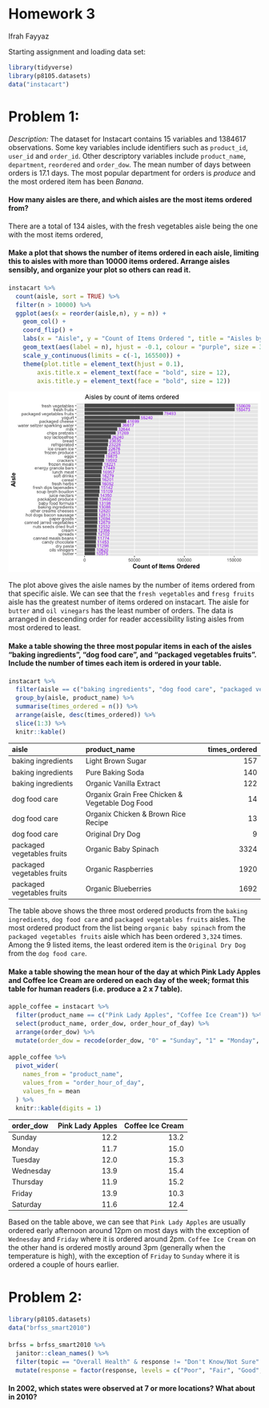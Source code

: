 Homework 3
================
Ifrah Fayyaz

Starting assignment and loading data set:

``` r
library(tidyverse)
library(p8105.datasets)
data("instacart")
```

# Problem 1:

*Description:* The dataset for Instacart contains 15 variables and
1384617 observations. Some key variables include identifiers such as
`product_id`, `user_id` and `order_id`. Other descriptory variables
include `product_name`, `department`, `reordered` and `order_dow`. The
mean number of days between orders is 17.1 days. The most popular
department for orders is *produce* and the most ordered item has been
*Banana*.

#### How many aisles are there, and which aisles are the most items ordered from?

There are a total of 134 aisles, with the fresh vegetables aisle being
the one with the most items ordered,

#### Make a plot that shows the number of items ordered in each aisle, limiting this to aisles with more than 10000 items ordered. Arrange aisles sensibly, and organize your plot so others can read it.

``` r
instacart %>%
  count(aisle, sort = TRUE) %>%
  filter(n > 10000) %>%
  ggplot(aes(x = reorder(aisle,n), y = n)) + 
    geom_col() +
    coord_flip() +
    labs(x = "Aisle", y = "Count of Items Ordered ", title = "Aisles by count of items ordered") +
    geom_text(aes(label = n), hjust = -0.1, colour = "purple", size = 3) +
    scale_y_continuous(limits = c(-1, 165500)) +
    theme(plot.title = element_text(hjust = 0.1), 
        axis.title.x = element_text(face = "bold", size = 12),
        axis.title.y = element_text(face = "bold", size = 12))
```

![](p8105_hw3_if2282_files/figure-gfm/unnamed-chunk-2-1.png)<!-- -->

The plot above gives the aisle names by the number of items ordered from
that specific aisle. We can see that the `fresh vegetables` and
`fresg fruits` aisle has the greatest number of items ordered on
instacart. The aisle for `butter` and `oil vinegars` has the least
number of orders. The data is arranged in descending order for reader
accessibility listing aisles from most ordered to least.

#### Make a table showing the three most popular items in each of the aisles “baking ingredients”, “dog food care”, and “packaged vegetables fruits”. Include the number of times each item is ordered in your table.

``` r
instacart %>%
  filter(aisle == c("baking ingredients", "dog food care", "packaged vegetables fruits")) %>%
  group_by(aisle, product_name) %>%
  summarise(times_ordered = n()) %>%
  arrange(aisle, desc(times_ordered)) %>%
  slice(1:3) %>%
  knitr::kable()
```

| aisle                      | product\_name                                   | times\_ordered |
|:---------------------------|:------------------------------------------------|---------------:|
| baking ingredients         | Light Brown Sugar                               |            157 |
| baking ingredients         | Pure Baking Soda                                |            140 |
| baking ingredients         | Organic Vanilla Extract                         |            122 |
| dog food care              | Organix Grain Free Chicken & Vegetable Dog Food |             14 |
| dog food care              | Organix Chicken & Brown Rice Recipe             |             13 |
| dog food care              | Original Dry Dog                                |              9 |
| packaged vegetables fruits | Organic Baby Spinach                            |           3324 |
| packaged vegetables fruits | Organic Raspberries                             |           1920 |
| packaged vegetables fruits | Organic Blueberries                             |           1692 |

The table above shows the three most ordered products from the
`baking ingredients`, `dog food care` and `packaged vegetables fruits`
aisles. The most ordered product from the list being
`organic baby spinach` from the `packaged vegetables fruits` aisle which
has been ordered `3,324` times. Among the 9 listed items, the least
ordered item is the `Original Dry Dog` from the `dog food care`.

#### Make a table showing the mean hour of the day at which Pink Lady Apples and Coffee Ice Cream are ordered on each day of the week; format this table for human readers (i.e. produce a 2 x 7 table).

``` r
apple_coffee = instacart %>%
  filter(product_name == c("Pink Lady Apples", "Coffee Ice Cream")) %>%
  select(product_name, order_dow, order_hour_of_day) %>%
  arrange(order_dow) %>%
  mutate(order_dow = recode(order_dow, "0" = "Sunday", "1" = "Monday", "2" = "Tuesday", "3" = "Wednesday", "4" = "Thursday", "5" = "Friday", "6" = "Saturday"))

apple_coffee %>%
  pivot_wider(
    names_from = "product_name",
    values_from = "order_hour_of_day",
    values_fn = mean
  ) %>%
  knitr::kable(digits = 1)
```

| order\_dow | Pink Lady Apples | Coffee Ice Cream |
|:-----------|-----------------:|-----------------:|
| Sunday     |             12.2 |             13.2 |
| Monday     |             11.7 |             15.0 |
| Tuesday    |             12.0 |             15.3 |
| Wednesday  |             13.9 |             15.4 |
| Thursday   |             11.9 |             15.2 |
| Friday     |             13.9 |             10.3 |
| Saturday   |             11.6 |             12.4 |

Based on the table above, we can see that `Pink Lady Apples` are usually
ordered early afternoon around 12pm on most days with the exception of
`Wednesday` and `Friday` where it is ordered around 2pm.
`Coffee Ice Cream` on the other hand is ordered mostly around 3pm
(generally when the temperature is high), with the exception of `Friday`
to `Sunday` where it is ordered a couple of hours earlier.

# Problem 2:

``` r
library(p8105.datasets)
data("brfss_smart2010")

brfss = brfss_smart2010 %>%
  janitor::clean_names() %>%
  filter(topic == "Overall Health" & response != "Don't Know/Not Sure" & response != "Refused") %>%
  mutate(response = factor(response, levels = c("Poor", "Fair", "Good", "Very good", "Excellent")))
```

#### In 2002, which states were observed at 7 or more locations? What about in 2010?
